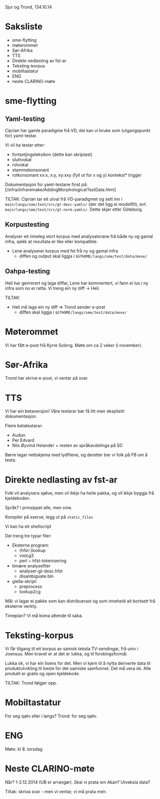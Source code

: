Sjur og Trond, 134.10.14

# Saksliste

* sme-flytting
* møterommet
* Sør-Afrika
* TTS
* Direkte nedlasting av fst-ar
* Teksting-korpus
* mobiltastatur
* ENG
* neste CLARINO-møte

# sme-flytting

## Yaml-testing

Ciprian har gamle paradigme frå VD, dei kan vi bruke som (utgangspunkt for)
yaml-testar.

Vi vil ha testar etter:

* fortsetjingsleksikon (dette kan skriptast)
* sluttvokal
* rotvokal
* stammekonsonant
* rotkonsonant xx:x, x:y, xy:xxy (fyll ut for x og y) kontekst* trigger

Dokumentasjon for yaml-testane finst på:
[/infra/infraremake/AddingMorphologicalTestData.html]

TILTAK: Ciprian  tar eit utval frå VD-paradigmet og sett inn i
` main/langs/sme/test/src/gt-desc-yamls/` (der det ligg ei modellfil), evt.
` main/langs/sme/test/src/gt-norm-yamls/`. Dette skjer etter Göteborg.

## Korpustesting

Analyser eit rimeleg stort korpus med analysatorane frå både ny og gamal infra,
sjekk at resultata er like eller kompatible.

* Lene analyserer korpus med fst frå ny og gamal infra
    - diffen og output skal liggja i `$GTHOME/langs/sme/test/data/move/`

## Oahpa-testing

Heli har genrerert og laga diffar, Lene har kommentert, vi fann ei lus i ny
infra som no er retta. Vi treng ein ny diff -> Heli.

TILTAK:
* Heli må laga ein ny diff => Trond sender e-post
    - diffen skal liggja i `$GTHOME/langs/sme/test/data/move/`

# Møterommet

Vi har fått e-post frå Kyrre Soleng. Møte om ca 2 veker (i november).

# Sør-Afrika

Trond har skrive e-post, vi ventar på svar.

# TTS

Vi har ein betaversjon! Våre testarar bør få litt meir eksplisitt
dokumentasjon.

Fleire betatestarar:
* Audun
* Per Edvard
* Nils Øyvind Helander + resten av språkavdelinga på SD

Børre lagar nettskjema med lydfilene, og deretter ber vi folk på FB om å testa.

# Direkte nedlasting av fst-ar

Folk vil analysera sjølve, men vil ikkje ha heile pakka, og vil ikkje byggja frå
kjeldekoden.

Språk? I prinsippet alle, men sme.

Kompiler på xserve, legg ut på `static_files`

Vi kan ha eit shellscript

Dei treng tre typar filer:
* Eksterne program:
    - (hfst-)lookup
    - vislcg3
    - perl ~ hfst-tokenisering
* binære analysefiler
    - analyser-gt-desc.hfst
    - disambiguate.bin
* giella-skript:
    - preprocess
    - lookup2cg

Mål: vi lagar ei pakke som kan distribuerast og som inneheld alt bortsett frå
eksterne verkty.

Timeplan? Vi må koma attende til saka.

# Teksting-korpus

Vi får tilgang til eit korpus av samisk teksta TV-sendingar, frå univ i Joensuu.
Men kravet er at det er lukka, og til forskingsformål.

Lukka ok, vi har ein lisens for det. Men vi kjem til å nytta deriverte data til
produktutvikling til beste for det samiske samfunnet. Det må vera ok. Alle
produkt er gratis og open kjeldekode.

TILTAK: Trond følgjer opp.

# Mobiltastatur

For seg sjølv eller i langs? Trond: for seg sjølv.

# ENG

Møte: kl 8. torsdag

# Neste CLARINO-møte

Når? 1-2.12.2014 (UB er arrangør). Skal vi prata om Akan? Utveksla data?

Tiltak: skriva svar - men vi ventar, vi  må prata meir.

